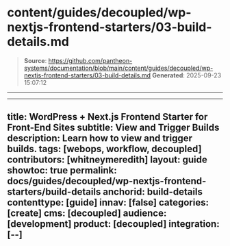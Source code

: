 # content/guides/decoupled/wp-nextjs-frontend-starters/03-build-details.md

> **Source**: https://github.com/pantheon-systems/documentation/blob/main/content/guides/decoupled/wp-nextjs-frontend-starters/03-build-details.md
> **Generated**: 2025-09-23 15:07:12

---

---
title: WordPress + Next.js Frontend Starter for Front-End Sites
subtitle: View and Trigger Builds
description: Learn how to view and trigger builds.
tags: [webops, workflow, decoupled]
contributors: [whitneymeredith]
layout: guide
showtoc: true
permalink: docs/guides/decoupled/wp-nextjs-frontend-starters/build-details
anchorid: build-details
contenttype: [guide]
innav: [false]
categories: [create]
cms: [decoupled]
audience: [development]
product: [decoupled]
integration: [--]
---

<Partial file="decoupled-build-info.md" />